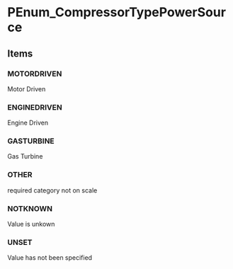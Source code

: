 # PEnum_CompressorTypePowerSource
<!-- end of short definition -->

## Items

### MOTORDRIVEN
Motor Driven

### ENGINEDRIVEN
Engine Driven

### GASTURBINE
Gas Turbine

### OTHER
required category not on scale

### NOTKNOWN
Value is unkown

### UNSET
Value has not been specified
